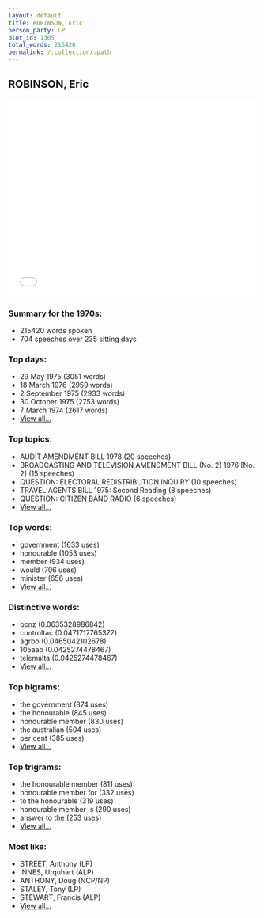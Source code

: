 ```yaml
---
layout: default
title: ROBINSON, Eric
person_party: LP
plot_id: 1305
total_words: 215420
permalink: /:collection/:path
---
```


## ROBINSON, Eric

<iframe width="100%" height="400" frameborder="0" scrolling="no" src="//plot.ly/~wragge/1305.embed"></iframe>


### Summary for the 1970s:

* 215420 words spoken
* 704 speeches over 235 sitting days


### Top days:

* 29 May 1975 (3051 words)
* 18 March 1976 (2959 words)
* 2 September 1975 (2933 words)
* 30 October 1975 (2753 words)
* 7 March 1974 (2617 words)
* [View all...](days/)


### Top topics:

* AUDIT AMENDMENT BILL 1978 (20 speeches)
* BROADCASTING AND TELEVISION AMENDMENT BILL (No. 2) 1976 [No. 2] (15 speeches)
* QUESTION: ELECTORAL REDISTRIBUTION INQUIRY (10 speeches)
* TRAVEL AGENTS BILL 1975: Second Reading (8 speeches)
* QUESTION: CITIZEN BAND RADIO (6 speeches)
* [View all...](topics/)


### Top words:

* government (1633 uses)
* honourable (1053 uses)
* member (934 uses)
* would (706 uses)
* minister (656 uses)
* [View all...](words/)


### Distinctive words:

* bcnz (0.0635328986842)
* controltac (0.0471717765372)
* agrbo (0.0465042102678)
* 105aab (0.0425274478467)
* telemalta (0.0425274478467)
* [View all...](sig_words/)


### Top bigrams:

* the government (874 uses)
* the honourable (845 uses)
* honourable member (830 uses)
* the australian (504 uses)
* per cent (385 uses)
* [View all...](bigrams/)


### Top trigrams:

* the honourable member (811 uses)
* honourable member for (332 uses)
* to the honourable (319 uses)
* honourable member 's (290 uses)
* answer to the (253 uses)
* [View all...](trigrams/)


### Most like:

* STREET, Anthony (LP)
* INNES, Urquhart (ALP)
* ANTHONY, Doug (NCP/NP)
* STALEY, Tony (LP)
* STEWART, Francis (ALP)
* [View all...](similarities/)
